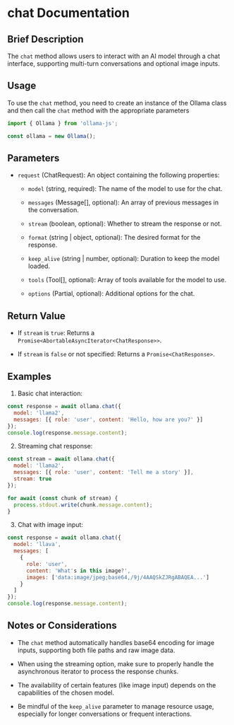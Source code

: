 # chat Documentation

## Brief Description

The `chat` method allows users to interact with an AI model through a chat interface, supporting multi-turn conversations and optional image inputs.

## Usage

To use the `chat` method, you need to create an instance of the Ollama class and then call the `chat` method with the appropriate parameters

```javascript
import { Ollama } from 'ollama-js';

const ollama = new Ollama();
```

## Parameters

* `request` (ChatRequest): An object containing the following properties:

  * `model` (string, required): The name of the model to use for the chat.

  * `messages` (Message\[], optional): An array of previous messages in the conversation.

  * `stream` (boolean, optional): Whether to stream the response or not.

  * `format` (string | object, optional): The desired format for the response.

  * `keep_alive` (string | number, optional): Duration to keep the model loaded.

  * `tools` (Tool\[], optional): Array of tools available for the model to use.

  * `options` (Partial, optional): Additional options for the chat.

## Return Value

* If `stream` is `true`: Returns a `Promise<AbortableAsyncIterator<ChatResponse>>`.

* If `stream` is `false` or not specified: Returns a `Promise<ChatResponse>`.

## Examples

1. Basic chat interaction:

```javascript
const response = await ollama.chat({
  model: 'llama2',
  messages: [{ role: 'user', content: 'Hello, how are you?' }]
});
console.log(response.message.content);
```

2. Streaming chat response:

```javascript
const stream = await ollama.chat({
  model: 'llama2',
  messages: [{ role: 'user', content: 'Tell me a story' }],
  stream: true
});

for await (const chunk of stream) {
  process.stdout.write(chunk.message.content);
}
```

3. Chat with image input:

```javascript
const response = await ollama.chat({
  model: 'llava',
  messages: [
    {
      role: 'user',
      content: 'What's in this image?',
      images: ['data:image/jpeg;base64,/9j/4AAQSkZJRgABAQEA...']
    }
  ]
});
console.log(response.message.content);
```

## Notes or Considerations

* The `chat` method automatically handles base64 encoding for image inputs, supporting both file paths and raw image data.

* When using the streaming option, make sure to properly handle the asynchronous iterator to process the response chunks.

* The availability of certain features (like image input) depends on the capabilities of the chosen model.

* Be mindful of the `keep_alive` parameter to manage resource usage, especially for longer conversations or frequent interactions.

